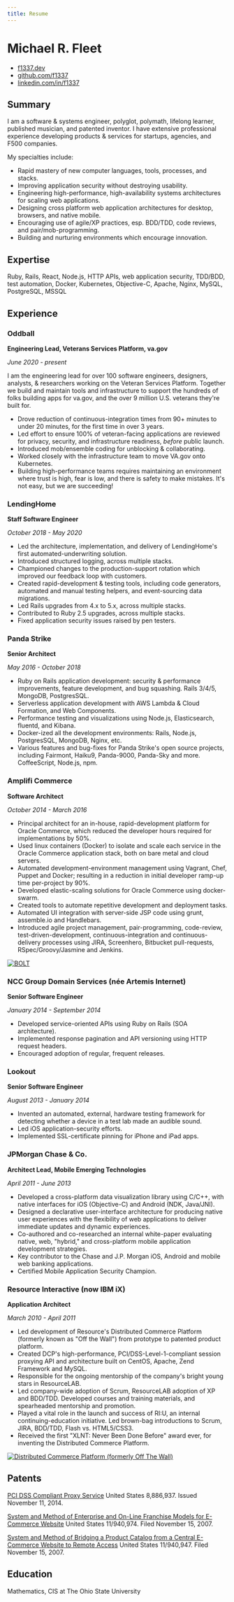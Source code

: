 ```yaml
---
title: Resume
---
```

Michael R. Fleet
===========================================

- [f1337.dev](https://f1337.dev)
- [github.com/f1337](https://github.com/f1337)
- [linkedin.com/in/f1337](https://www.linkedin.com/in/f1337)

Summary
-------

I am a software & systems engineer, polyglot, polymath, lifelong learner, published musician, and patented inventor. I have extensive professional experience developing products & services for startups, agencies, and F500 companies.

My specialties include:

- Rapid mastery of new computer languages, tools, processes, and stacks.
- Improving application security without destroying usability.
- Engineering high-performance, high-availability systems architectures for scaling web applications.
- Designing cross platform web application architectures for desktop, browsers, and native mobile.
- Encouraging use of agile/XP practices, esp. BDD/TDD, code reviews, and pair/mob-programming.
- Building and nurturing environments which encourage innovation.


Expertise
---------

Ruby, Rails, React, Node.js, HTTP APIs, web application security, TDD/BDD, test automation, Docker, Kubernetes, Objective-C, Apache, Nginx, MySQL, PostgreSQL, MSSQL

Experience
----------

### Oddball

**Engineering Lead, Veterans Services Platform, va.gov**

*June 2020 - present*

I am the engineering lead for over 100 software engineers, designers, analysts, & researchers working on the Veteran Services Platform. Together we build and maintain tools and infrastructure to support the hundreds of folks building apps for va.gov, and the over 9 million U.S. veterans they're built for.

- Drove reduction of continuous-integration times from 90+ minutes to under 20 minutes, for the first time in over 3 years.
- Led effort to ensure 100% of veteran-facing applications are reviewed for privacy, security, and infrastructure readiness, _before_ public launch.
- Introduced mob/ensemble coding for unblocking & collaborating.
- Worked closely with the infrastructure team to move VA.gov onto Kubernetes.
- Building high-performance teams requires maintaining an environment where trust is high, fear is low, and there is safety to make mistakes. It's not easy, but we are succeeding!

### LendingHome

**Staff Software Engineer**

*October 2018 - May 2020*

- Led the architecture, implementation, and delivery of LendingHome's first automated-underwriting solution.
- Introduced structured logging, across multiple stacks.
- Championed changes to the production-support rotation which improved our feedback loop with customers.
- Created rapid-development & testing tools, including code generators, automated and manual testing helpers, and event-sourcing data migrations.
- Led Rails upgrades from 4.x to 5.x, across multiple stacks.
- Contributed to Ruby 2.5 upgrades, across multiple stacks.
- Fixed application security issues raised by pen testers.

### Panda Strike

**Senior Architect**

*May 2016 - October 2018*

- Ruby on Rails application development: security & performance improvements, feature development, and bug squashing. Rails 3/4/5, MongoDB, PostgresSQL.
- Serverless application development with AWS Lambda & Cloud Formation, and Web Components.
- Performance testing and visualizations using Node.js, Elasticsearch, fluentd, and Kibana.
- Docker-ized all the development environments: Rails, Node.js, PostgresSQL, MongoDB, Nginx, etc.
- Various features and bug-fixes for Panda Strike's open source projects, including Fairmont, Haiku9, Panda-9000, Panda-Sky and more. CoffeeScript, Node.js, npm.

### Amplifi Commerce
**Software Architect**

*October 2014 - March 2016*

- Principal architect for an in-house, rapid-development platform for Oracle Commerce, which reduced the developer hours required for implementations by 50%.
- Used linux containers (Docker) to isolate and scale each service in the Oracle Commerce application stack, both on bare metal and cloud servers.
- Automated development-environment management using Vagrant, Chef, Puppet and Docker; resulting in a reduction in initial developer ramp-up time per-project by 90%.
- Developed elastic-scaling solutions for Oracle Commerce using docker-swarm.
- Created tools to automate repetitive development and deployment tasks.
- Automated UI integration with server-side JSP code using grunt, assemble.io and Handlebars.
- Introduced agile project management, pair-programming, code-review, test-driven-development, continuous-integration and continuous-delivery processes using JIRA, Screenhero, Bitbucket pull-requests, RSpec/Groovy/Jasmine and Jenkins.

[![BOLT](http://resume.f1337.us/portfolio/BOLT.png "BOLT")](http://resume.f1337.us/portfolio/BOLT.pdf)

### NCC Group Domain Services (née Artemis Internet)
**Senior Software Engineer**

*January 2014 - September 2014*

- Developed service-oriented APIs using Ruby on Rails (SOA architecture).
- Implemented response pagination and API versioning using HTTP request headers.
- Encouraged adoption of regular, frequent releases.

### Lookout
**Senior Software Engineer**

*August 2013 - January 2014*

- Invented an automated, external, hardware testing framework for detecting whether a device in a test lab made an audible sound.
- Led iOS application-security efforts.
- Implemented SSL-certificate pinning for iPhone and iPad apps.

### JPMorgan Chase & Co.
**Architect Lead, Mobile Emerging Technologies**

*April 2011 - June 2013*

- Developed a cross-platform data visualization library using C/C++, with native interfaces for iOS (Objective-C) and Android (NDK, Java/JNI).
- Designed a declarative user-interface architecture for producing native user experiences with the flexibility of web applications to deliver immediate updates and dynamic experiences.
- Co-authored and co-researched an internal white-paper evaluating native, web, "hybrid," and cross-platform mobile application development strategies.
- Key contributor to the Chase and J.P. Morgan iOS, Android and mobile web banking applications.
- Certified Mobile Application Security Champion.

### Resource Interactive (now IBM iX)
**Application Architect**

*March 2010 - April 2011*

- Led development of Resource's Distributed Commerce Platform (formerly known as "Off the Wall") from prototype to patented product platform.
- Created DCP's high-performance, PCI/DSS-Level-1-compliant session proxying API and architecture built on CentOS, Apache, Zend Framework and MySQL.
- Responsible for the ongoing mentorship of the company's bright young stars in ResourceLAB.
- Led company-wide adoption of Scrum, ResourceLAB adoption of XP and BDD/TDD. Developed courses and training materials, and spearheaded mentorship and promotion.
- Played a vital role in the launch and success of RI:U, an internal continuing-education initiative. Led brown-bag introductions to Scrum, JIRA, BDD/TDD, Flash vs. HTML5/CSS3.
- Received the first "XLNT: Never Been Done Before" award ever, for inventing the Distributed Commerce Platform.

[![Distributed Commerce Platform (formerly Off The Wall)](http://resume.f1337.us/portfolio/DCP-OTW.png "Distributed Commerce Platform (formerly Off The Wall)")](http://resume.f1337.us/portfolio/DCP-OTW.pdf)

Patents
-------
[PCI DSS Compliant Proxy Service](http://patft.uspto.gov/netacgi/nph-Parser?Sect2=PTO1&Sect2=HITOFF&p=1&u=/netahtml/PTO/search-bool.html&r=1&f=G&l=50&d=PALL&RefSrch=yes&Query=PN/8886937)
United States 8,886,937. Issued November 11, 2014.

[System and Method of Enterprise and On-Line Franchise Models for E-Commerce Website](http://appft1.uspto.gov/netacgi/nph-Parser?Sect1=PTO1&Sect2=HITOFF&d=PG01&p=1&u=/netahtml/PTO/srchnum.html&r=1&f=G&l=50&s1=20080307034.PGNR.)
United States 11/940,974. Filed November 15, 2007.

[System and Method of Bridging a Product Catalog from a Central E-Commerce Website to Remote Access](http://appft1.uspto.gov/netacgi/nph-Parser?Sect1=PTO1&Sect2=HITOFF&d=PG01&p=1&u=/netahtml/PTO/srchnum.html&r=1&f=G&l=50&s1=20080306838.PGNR.)
United States 11/940,947. Filed November 15, 2007.

Education
---------
Mathematics, CIS at The Ohio State University
<!--stackedit_data:
eyJoaXN0b3J5IjpbMjM1MTQ4NzM0XX0=
-->
